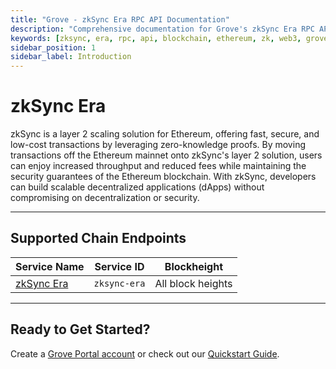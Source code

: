 ```yaml
---
title: "Grove - zkSync Era RPC API Documentation"
description: "Comprehensive documentation for Grove's zkSync Era RPC API, covering endpoint details and integration strategies for blockchain developers."
keywords: [zksync, era, rpc, api, blockchain, ethereum, zk, web3, grove, pocket, pokt]
sidebar_position: 1
sidebar_label: Introduction
---
```


# zkSync Era

zkSync is a layer 2 scaling solution for Ethereum, offering fast, secure, and low-cost transactions by leveraging zero-knowledge proofs. By moving transactions off the Ethereum mainnet onto zkSync's layer 2 solution, users can enjoy increased throughput and reduced fees while maintaining the security guarantees of the Ethereum blockchain. With zkSync, developers can build scalable decentralized applications (dApps) without compromising on decentralization or security.

---

## Supported Chain Endpoints

| Service Name                             | Service ID        | Blockheight         |
| ---------------------------------------- | ----------------- | ------------------- |
| [zkSync Era](./endpoints/zksync-era) | `zksync-era` | All block heights |

---

## Ready to Get Started?   

Create a [Grove Portal account](https://portal.grove.city) or check out our [Quickstart Guide](/guides/getting-started/quickstart).
